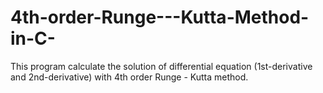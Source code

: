 # 4th-order-Runge---Kutta-Method-in-C-
This program calculate the solution of differential equation (1st-derivative and 2nd-derivative) with 4th order Runge - Kutta method.
